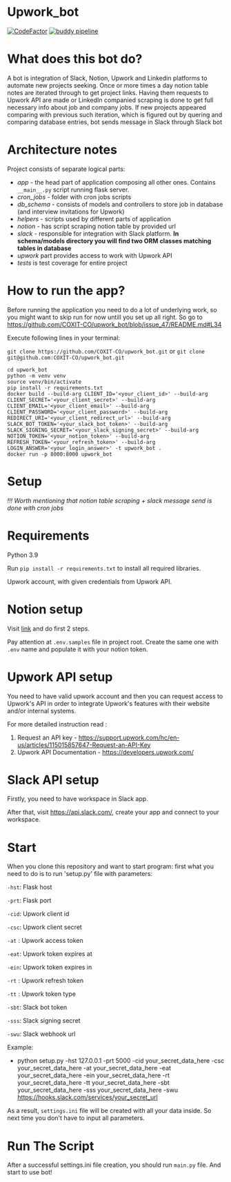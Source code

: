 # Upwork_bot
[![CodeFactor](https://www.codefactor.io/repository/github/coxit-co/upwork_bot/badge?s=f80a00123d45808c5c0b6d8cff8fab3e607b160c)](https://www.codefactor.io/repository/github/coxit-co/upwork_bot)
[![buddy pipeline](https://app.buddy.works/soleskevych/upwork-bot/pipelines/pipeline/338573/badge.svg?token=00f56263ddf955f429925817a0fc038c807db2c528fbf0704c14a05c05ceaa31 "buddy pipeline")](https://app.buddy.works/soleskevych/upwork-bot/pipelines/pipeline/338573)

# What does this bot do?
A bot is integration of Slack, Notion, Upwork and Linkedin platforms to automate new projects seeking. Once or more times a day notion table notes are iterated through to get project links. Having them requests to Upwork API are made or LinkedIn companied scraping is done to get full necessary info about job and company jobs. If new projects appeared comparing with previous such iteration, which is figured out by quering and comparing database entries, bot sends message in Slack through Slack bot

# Architecture notes
Project consists of separate logical parts:
- *app* - the head part of application composing all other ones. Contains ```__main__.py``` script running flask server.
- *cron_jobs* - folder with cron jobs scripts
- *db_schema* - consists of models and controllers to store job in database (and interview invitations for Upwork)
- *helpers* - scripts used by different parts of application 
- *notion* - has script scraping notion table by provided url
- *slack* - responsible for integration with Slack platform. **In schema/models directory you will find two ORM classes matching tables in database**
- *upwork* part provides access to work with Upwork API
- *tests* is test coverage for entire project

# How to run the app?
Before running the application you need to do a lot of underlying work, so you might want to skip run for now untill you set up all right. So go to https://github.com/COXIT-CO/upwork_bot/blob/issue_47/README.md#L34

Execute following lines in your terminal:

```git clone https://github.com/COXIT-CO/upwork_bot.git``` or ```git clone git@github.com:COXIT-CO/upwork_bot.git```
```
cd upwork_bot
python -m venv venv
source venv/bin/activate
pip install -r requirements.txt
docker build --build-arg CLIENT_ID='<your_client_id>' --build-arg CLIENT_SECRET='<your_client_secret>' --build-arg CLIENT_EMAIL='<your_client_email>' --build-arg CLIENT_PASSWORD='<your_client_password>' --build-arg REDIRECT_URI='<your_client_redirect_url>' --build-arg SLACK_BOT_TOKEN='<your_slack_bot_token>' --build-arg SLACK_SIGNING_SECRET='<your_slack_signing_secret>' --build-arg NOTION_TOKEN='<your_notion_token>' --build-arg REFRESH_TOKEN='<your_refresh_token>' --build-arg LOGIN_ANSWER='<your_login_answer>' -t upwork_bot .
docker run -p 8000:8000 upwork_bot
```

# Setup

*!!! Worth mentioning that notion table scraping + slack message send is done with cron jobs*

# Requirements
Python 3.9

Run `pip install -r requirements.txt` to install all required libraries.

Upwork account, with given credentials from Upwork API.

# Notion setup
Visit [link](https://developers.notion.com/docs/create-a-notion-integration#step-1-create-an-integration) and do first 2 steps.

Pay attention at ```.env.samples``` file in project root. Create the same one with ```.env``` name and populate it with your notion token.


# Upwork API setup
You need to have valid upwork account and then you can request access to Upwork's API in order to integrate Upwork's features with their website and/or internal systems.

For more detailed instruction read : 
1. Request an API key - https://support.upwork.com/hc/en-us/articles/115015857647-Request-an-API-Key
2. Upwork API Documentation - https://developers.upwork.com/

# Slack API setup
Firstly, you need to have workspace in Slack app.

After that, visit https://api.slack.com/, create your app and connect to your workspace.

# Start
When you clone this repository and want to start program:
first what you need to do is to run 'setup.py' file with parameters:

`-hst`: Flask host

`-prt`: Flask port

`-cid`: Upwork client id

`-csc`: Upwork client secret

`-at` : Upwork access token

`-eat`: Upwork token expires at

`-ein`: Upwork token expires in

`-rt` : Upwork refresh token

`-tt` : Upwork token type

`-sbt`: Slack bot token

`-sss`: Slack signing secret

`-swu`: Slack webhook url

Example:
- python setup.py -hst 127.0.0.1 -prt 5000 -cid your_secret_data_here -csc your_secret_data_here -at your_secret_data_here -eat your_secret_data_here -ein your_secret_data_here -rt your_secret_data_here -tt your_secret_data_here -sbt your_secret_data_here -sss your_secret_data_here -swu https://hooks.slack.com/services/your_secret_url


As a result, `settings.ini` file will be created with all your data inside. So next time you don't have to input all parameters.


# Run The Script
After a successful settings.ini file creation, you should run `main.py` file. 
And start to use bot!
